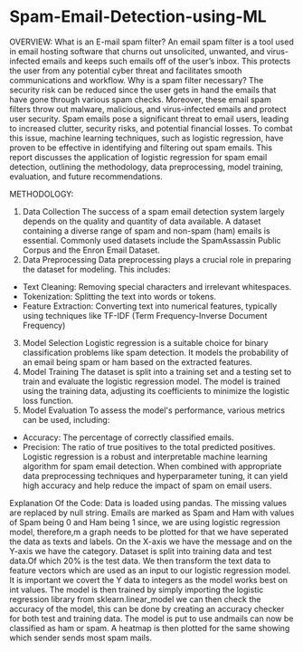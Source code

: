# Spam-Email-Detection-using-ML

OVERVIEW:
What is an E-mail spam filter?
An email spam filter is a tool used in email hosting software that churns out unsolicited, unwanted, and virus-infected emails and keeps such emails off of the user’s inbox. This protects the user from any potential cyber threat and facilitates smooth communications and workflow.
Why is a spam filter necessary?
The security risk can be reduced since the user gets in hand the emails that have gone through various spam checks. Moreover, these email spam filters throw out malware, malicious, and virus-infected emails and protect user security.
Spam emails pose a significant threat to email users, leading to increased clutter, security risks, and potential financial losses. To combat this issue, machine learning techniques, such as logistic regression, have proven to be effective in identifying and filtering out spam emails. This report discusses the application of logistic regression for spam email detection, outlining the methodology, data preprocessing, model training, evaluation, and future recommendations.

METHODOLOGY:
1. Data Collection
The success of a spam email detection system largely depends on the quality and quantity of data available. A dataset containing a diverse range of spam and non-spam (ham) emails is essential. Commonly used datasets include the SpamAssassin Public Corpus and the Enron Email Dataset.
2. Data Preprocessing
Data preprocessing plays a crucial role in preparing the dataset for modeling. This includes:
-	Text Cleaning: Removing special characters and irrelevant whitespaces.
-	Tokenization: Splitting the text into words or tokens.
-	Feature Extraction: Converting text into numerical features, typically using techniques like TF-IDF
(Term Frequency-Inverse Document Frequency)
3. Model Selection
Logistic regression is a suitable choice for binary classification problems like spam detection. It models the probability of an email being spam or ham based on the extracted features.
4. Model Training
The dataset is split into a training set and a testing set to train and evaluate the logistic regression model. The model is trained using the training data, adjusting its coefficients to minimize the logistic loss function.
5. Model Evaluation
To assess the model's performance, various metrics can be used, including:
-	Accuracy: The percentage of correctly classified emails.
-	Precision: The ratio of true positives to the total predicted positives.
Logistic regression is a robust and interpretable machine learning algorithm for spam email detection. When combined with appropriate data preprocessing techniques and hyperparameter tuning, it can yield high accuracy and help reduce the impact of spam on email users.

Explanation Of the Code:
Data is loaded using pandas.
The missing values are replaced by null string.
Emails are marked as Spam and Ham with values of Spam being 0 and Ham being 1
since, we are using logistic regression model, therefore,m a graph needs to be plotted for that we have seperated the data as texts and labels. On the X-axis we have the message and on the Y-axis we have the category.
Dataset is split into training data and test data.Of which 20% is the test data.
We then transform the text data to feature vectors which are used as an input to our logistic regression model.
It is important we covert the Y data to integers as the model works best on int values.
The model is then trained by simply importing the logistic regression library from sklearn.linear_model
we can then check the accuracy of the model, this can be done by creating an accuracy checker for both test and training data.
The model is put to use andmails can now be classified as ham or spam.
A heatmap is then plotted for the same showing which sender sends most spam mails.


